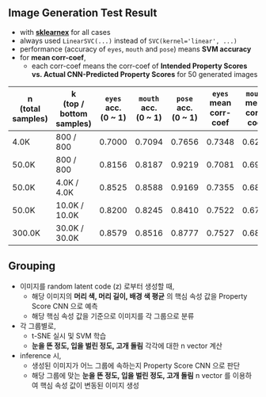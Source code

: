 ## Image Generation Test Result

* with **[sklearnex](https://medium.com/intel-analytics-software/from-hours-to-minutes-600x-faster-svm-647f904c31ae)** for all cases
* always used ```LinearSVC(...)``` instead of ```SVC(kernel='linear', ...)```
* performance (accuracy of ```eyes```, ```mouth``` and ```pose```) means **SVM accuracy**
* for **mean corr-coef**,
  * each corr-coef means the corr-coef of **Intended Property Scores vs. Actual CNN-Predicted Property Scores** for 50 generated images

| n<br>(total samples) | k<br>(top / bottom samples) | ```eyes``` acc.<br>(0 ~ 1) | ```mouth``` acc.<br>(0 ~ 1) | ```pose``` acc.<br>(0 ~ 1) | ```eyes``` mean corr-coef | ```mouth``` mean corr-coef | ```pose``` mean corr-coef |
|----------------------|-----------------------------|----------------------------|-----------------------------|----------------------------|---------------------------|----------------------------|---------------------------|
| 4.0K                 | 800 / 800                   | 0.7000                     | 0.7094                      | 0.7656                     | 0.7348                    | 0.6267                     | 0.5610                    |
| 50.0K                | 800 / 800                   | 0.8156                     | 0.8187                      | 0.9219                     | 0.7081                    | 0.6971                     | 0.5206                    |
| 50.0K                | 4.0K / 4.0K                 | 0.8525                     | 0.8588                      | 0.9169                     | 0.7355                    | 0.6895                     | 0.6112                    |
| 50.0K                | 10.0K / 10.0K               | 0.8200                     | 0.8245                      | 0.8410                     | 0.7522                    | 0.6705                     | 0.5206                    |
| 300.0K               | 30.0K / 30.0K               | 0.8579                     | 0.8516                      | 0.8777                     | 0.7527                    | 0.6895                     | 0.6285                    |

## Grouping

* 이미지를 random latent code (z) 로부터 생성할 때,
  * 해당 이미지의 **머리 색, 머리 길이, 배경 색 평균** 의 핵심 속성 값을 Property Score CNN 으로 예측
  * 해당 핵심 속성 값을 기준으로 이미지를 각 그룹으로 분류
* 각 그룹별로,
  * t-SNE 실시 및 SVM 학습
  * **눈을 뜬 정도, 입을 벌린 정도, 고개 돌림** 각각에 대한 n vector 계산
* inference 시,
  * 생성된 이미지가 어느 그룹에 속하는지 Property Score CNN 으로 판단
  * 해당 그룹에 맞는 **눈을 뜬 정도, 입을 벌린 정도, 고개 돌림** n vector 를 이용하여 핵심 속성 값이 변동된 이미지 생성